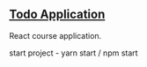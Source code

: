 [Todo Application](https://mbrandler.github.io/ToDo-App)
-----
React course application.

start project - yarn start / npm start

